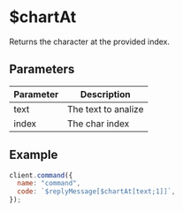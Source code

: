 # $chartAt

Returns the character at the provided index.

## Parameters

| Parameter | Description         |
| --------- | ------------------- |
| text      | The text to analize |
| index     | The char index      |

## Example

```javascript
client.command({
  name: "command",
  code: `$replyMessage[$chartAt[text;1]]`,
});
```
